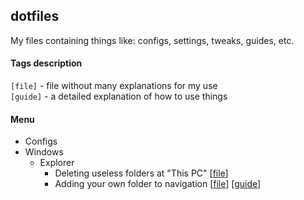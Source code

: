 ## dotfiles
My files containing things like: configs, settings, tweaks, guides, etc.

#### Tags description
`[file]` - file without many explanations for my use<br/>
`[guide]` - a detailed explanation of how to use things

#### Menu
* Configs
* Windows
    * Explorer
        * Deleting useless folders at "This PC" [[file](./windows%2010/explorer/deletes-folders-from-this-pc.reg)]
        * Adding your own folder to navigation [[file](./windows%2010/explorer/add-folder-in-navigation.reg)] [[guide](./windows%2010/explorer/add-folder-in-navigation.md)]
